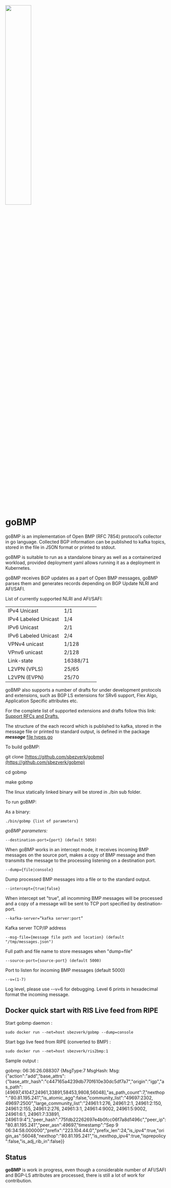 <p align="left">
  <img src="https://github.com/sbezverk/gobmp/blob/master/Hudson_Go_BMP_logo.png?raw=true" width="40%" height="40%">
</p>

# goBMP

 

goBMP is an implementation of Open BMP (RFC 7854) protocol’s collector in go language.  Collected BGP information can be published to kafka topics, stored in the file in JSON format or printed to stdout.

 

goBMP is suitable to run as a standalone binary as well as a containerized workload, provided deployment yaml allows running it as a deployment in Kubernetes.

 

goBMP receives BGP updates as a part of Open BMP messages, goBMP parses them and generates records depending on BGP Update NLRI and AFI/SAFI.

 

List of currently supported NLRI and AFI/SAFI:

 


<table>
  <tr>
   <td>IPv4 Unicast
   </td>
   <td>1/1
   </td>
   <td>
   </td>
  </tr>
  <tr>
   <td>IPv4 Labeled Unicast
   </td>
   <td>1/4
   </td>
   <td>
   </td>
  </tr>
  <tr>
   <td>IPv6 Unicast
   </td>
   <td>2/1
   </td>
   <td>
   </td>
  </tr>
  <tr>
   <td>IPv6 Labeled Unicast
   </td>
   <td>2/4
   </td>
   <td>
   </td>
  </tr>
  <tr>
   <td>VPNv4 unicast
   </td>
   <td>1/128
   </td>
   <td>
   </td>
  </tr>
  <tr>
   <td>VPnv6 unicast
   </td>
   <td>2/128
   </td>
   <td>
   </td>
  </tr>
  <tr>
   <td>Link-state
   </td>
   <td>16388/71
   </td>
   <td>
   </td>
  </tr>
  <tr>
   <td>L2VPN (VPLS)
   </td>
   <td>25/65
   </td>
   <td>
   </td>
  </tr>
  <tr>
   <td>L2VPN (EVPN)
   </td>
   <td>25/70
   </td>
   <td>
   </td>
  </tr>
</table>


 

 

goBMP also supports a number of drafts for under development protocols and extensions, such as BGP LS extensions for SRv6 support, Flex Algo, Application Specific attributes etc. 

For the complete list of supported extensions and drafts follow this link: [Support RFCs and Drafts.](https://github.com/sbezverk/gobmp/blob/master/BMP.md)

 

 

The structure of the each record which is published to kafka, stored in the message file or printed to standard output, is defined in the package **_message_** [file types.go](https://github.com/sbezverk/gobmp/blob/master/pkg/message/types.go)

To build goBMP:

git clone [https://github.com/sbezverk/gobmp](https://github.com/sbezverk/gobmp)

cd   gobmp

make gobmp

The linux statically linked binary will be stored in ./bin sub folder.

To run goBMP:

As a binary:

```
./bin/gobmp {list of parameters}
```

*goBMP parameters:*

```
--destination-port={port} (default 5050)
```

When goBMP works in an intercept mode, it receives incoming BMP messages on the source port, makes a copy of BMP message and then transmits the message to the processing listening on a destination port.


```
--dump={file|console}
```

Dump processed BMP messages into a file or to the standard output.


```
--intercept={true|false}
```

When intercept set "true", all incomming BMP messages will be processed and a copy of a message  will be sent to TCP port specified by destination-port.


```
--kafka-server=”kafka server:port”
```

Kafka server TCP/IP address


```
--msg-file={message file path and location} (default "/tmp/messages.json")
```

Full path and  file name to store messages when "dump=file"  


```
--source-port={source-port} (default 5000)
```

Port to listen for incoming BMP messages (default 5000)


```
--v=(1-7)
```

Log level, please use --v=6 for debugging. Level 6 prints in hexadecimal format the incoming message. 

## Docker quick start with RIS Live feed from RIPE

Start gobmp daemon :

```
sudo docker run --net=host sbezverk/gobmp --dump=console
```

Start bgp live feed from RIPE (converted to BMP) :

```
sudo docker run --net=host sbezverk/ris2bmp:1
```

Sample output :

gobmp: 06:36:26.088307 {MsgType:7 MsgHash: Msg:{"action":"add","base_attrs":{"base_attr_hash":"c447165a4239db770f610e30dc5df7a7","origin":"igp","as_path":[49697,41047,24961,33891,58453,9808,56048],"as_path_count":7,"nexthop":"80.81.195.241","is_atomic_agg":false,"community_list":"49697:2302, 49697:2500","large_community_list":"24961:1:276, 24961:2:1, 24961:2:150, 24961:2:155, 24961:2:276, 24961:3:1, 24961:4:9002, 24961:5:9002, 24961:6:1, 24961:7:33891, 24961:9:4"},"peer_hash":"75fdb22262697e4b0fcc06f7a8d1496c","peer_ip":"80.81.195.241","peer_asn":49697,"timestamp":"Sep  9 06:34:58.000000","prefix":"223.104.44.0","prefix_len":24,"is_ipv4":true,"origin_as":56048,"nexthop":"80.81.195.241","is_nexthop_ipv4":true,"isprepolicy":false,"is_adj_rib_in":false}}

## Status

**goBMP** is work in progress, even though a considerable number of AFI/SAFI and BGP-LS attributes are processed, there is still a lot of work for contribution.
